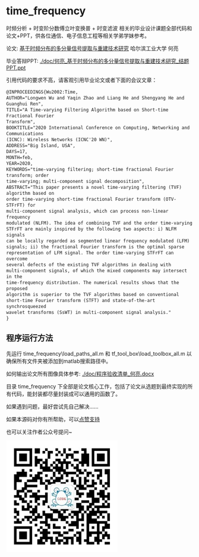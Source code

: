 # time_frequency

时频分析 + 时变阶分数傅立叶变换普 + 时变滤波 相关的毕业设计课题全部代码和论文+PPT，供各位通信、电子信息工程等相关学弟学妹参考。

论文: [基于时频分布的多分量信号提取与重建技术研究](./doc/何亮_基于时频分布的多分量信号提取与重建技术研究.pdf) 哈尔滨工业大学 何亮

毕业答辩PPT: [./doc/何亮_基于时频分布的多分量信号提取与重建技术研究_结题PPT.ppt](./doc/何亮_基于时频分布的多分量信号提取与重建技术研究_结题PPT.ppt)

引用代码的要求不高，请客观引用毕业论文或者下面的会议文章：

```
@INPROCEEDINGS{Wu2002:Time,
AUTHOR="Longwen Wu and Yaqin Zhao and Liang He and Shengyang He and Guanghui Ren",
TITLE="A Time-varying Filtering Algorithm based on Short-time Fractional Fourier
Transform",
BOOKTITLE="2020 International Conference on Computing, Networking and Communications
(ICNC): Wireless Networks (ICNC'20 WN)",
ADDRESS="Big Island, USA",
DAYS=17,
MONTH=feb,
YEAR=2020,
KEYWORDS="time-varying filtering; short-time fractional Fourier transform; order
time-varying; multi-component signal decomposition",
ABSTRACT="This paper presents a novel time-varying filtering (TVF) algorithm based on
order time-varying short-time fractional Fourier transform (OTV-STFrFT) for
multi-component signal analysis, which can process non-linear frequency
modulated (NLFM). The idea of combining TVF and the order time-varying
STFrFT are mainly inspired by the following two aspects: i) NLFM signals
can be locally regarded as segmented linear frequency modulated (LFM)
signals; ii) the fractional Fourier transform is the optimal sparse
representation of LFM signal. The order time-varying STFrFT can overcome
several defects of the existing TVF algorithms in dealing with
multi-component signals, of which the mixed components may intersect in the
time-frequency distribution. The numerical results shows that the proposed
algorithm is superior to the TVF algorithms based on conventional
short-time Fourier transform (STFT) and state-of-the-art synchrosqueezed
wavelet transforms (SsWT) in multi-component signal analysis."
}
```


## 程序运行方法

先运行 time_frequency\load_paths_all.m 和 tf_tool_box\load_toolbox_all.m 以确保所有文件夹被添加到matlab搜索路径中。

如何输出论文所有图像具体参考: [./doc/程序验收清单_何亮.docx](./doc/程序验收清单_何亮.docx)

目录 time_frequency 下全部是论文核心工作，包括了论文从选题到最终实现的所有代码，能封装都尽量封装成可以通用的函数了。

如果遇到问题，最好尝试先自己解决......



如果本源码对你有所帮助，可以[点赞支持](./img/URgood.jpg)

也可以关注作者公众号提问~

<img src="./img/owner.jpg" width = "300" height = "300" alt="关注作者" align="center" />
